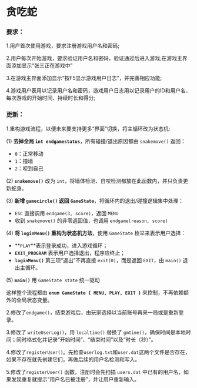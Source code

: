 # 贪吃蛇

### 要求：

1.用户首次使用游戏，要求注册游戏用户名和密码;

2.用户每次开始游戏，要求验证用户名和密码，验证通过后进入游戏;在游戏主界面添加显示“张三正在游戏中”

3.在游戏主界面添加显示“按F5显示游戏用户日志”，并完善相应功能;

4.游戏用户表用以记录用户名和密码，游戏用户日志用以记录用户的ID和用户名、每次游戏的开始时间、持续时长和得分;

### 更新：

1.重构游戏流程，以便未来要支持更多“界面”切换，将主循环改为状态机:

(1) **去掉全局 `int endgamestatus`**，所有碰撞/退出原因都由 `snakemove()` 返回：

- `0`：正常移动
- `1`：撞墙
- `2`：咬到自己

(2) **`snakemove()`** 改为 `int`，将墙体检测、自咬检测都放在此函数内，并只负责更新蛇身。

(3) **新增 `gamecircle()` 返回 `GameState`**，将循环内的退出/碰撞逻辑集中处理：

- `ESC` 直接调用 `endgame(3, score)`，返回 `MENU`
- 收到 `snakemove()` 的非零返回值，也调用 `endgame(reason, score)`

(4) **将 `loginMenu()` 重构为状态机方法**，使用 `GameState` 枚举来表示用户选择：

- **`PLAY`**表示登录成功，进入游戏循环；
- **`EXIT_PROGRAM`** 表示用户选择退出，程序应终止；
- **`loginMenu()`** 第三项“退出”不再直接 `exit(0)`，而是返回 `EXIT`，由 `main()` 退出主循环。

(5) **`main()`** 用 `GameState state` 统一驱动

这样整个流程都由 **`enum GameState { MENU, PLAY, EXIT }`** 来控制，不再依赖额外的全局状态变量。

2.修改了`endgame()`，结束游戏后，由玩家选择以当前账号再来一局或是重新登录。

3.修改了 `writeUserLog()`，用 `localtime()` 替换了 `gmtime()`，确保时间是本地时间；同时格式化并记录“开始时间”、“结束时间”以及“时长（秒）”。

4.修改了`registerUser()`。先检查`userlog.txt`和`user.dat`这两个文件是否存在，如果不存在就先创建它们，再做后续的用户名检测和写入。

5.修改了`registerUser()` 函数，注册时会先扫描 `users.dat` 中已有的用户名，如果发现重复就提示“用户名已被注册”，并让用户重新输入。